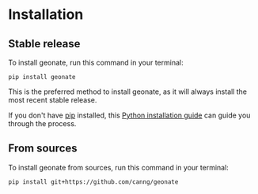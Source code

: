 # Installation

## Stable release

To install geonate, run this command in your terminal:

```
pip install geonate
```

This is the preferred method to install geonate, as it will always install the most recent stable release.

If you don't have [pip](https://pip.pypa.io) installed, this [Python installation guide](http://docs.python-guide.org/en/latest/starting/installation/) can guide you through the process.

## From sources

To install geonate from sources, run this command in your terminal:

```
pip install git+https://github.com/canng/geonate
```
